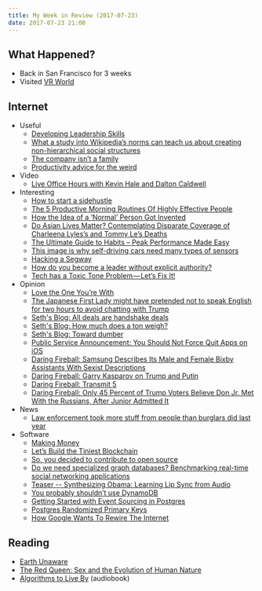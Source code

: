 ```yaml
---
title: My Week in Review (2017-07-23)
date: 2017-07-23 21:00
---
```


## What Happened?

- Back in San Francisco for 3 weeks
- Visited [VR World](https://foursquare.com/v/vr-world-nyc/58dbe613fef5fa1e444da103)

## Internet

- Useful
  - [Developing Leadership Skills](http://herdingcats.typepad.com/my_weblog/2017/07/developing-leadership-skills.html)
  - [What a study into Wikipedia’s norms can teach us about creating non-hierarchical social structures](https://modernmythology.net/what-a-study-into-wikipedias-norms-can-teach-us-about-creating-non-hierarchical-social-structures-f9da52b62cc)
  - [The company isn’t a family](https://m.signalvnoise.com/the-company-isnt-a-family-d24f26c3f3fe)
  - [Productivity advice for the weird](https://www.iwillteachyoutoberich.com/blog/productivity-advice-for-the-weird/)
- Video
  - [Live Office Hours with Kevin Hale and Dalton Caldwell](https://www.youtube.com/watch?v=8Qc8ipjzatY)
- Interesting
  - [How to start a sidehustle](https://swizec.com/blog/start-sidehustle/swizec/7716)
  - [The 5 Productive Morning Routines Of Highly Effective People](https://blog.trello.com/best-productive-morning-routines)
  - [How the Idea of a ‘Normal’ Person Got Invented](http://www.theatlantic.com/business/archive/2016/02/the-invention-of-the-normal-person/463365/)
  - [Do Asian Lives Matter? Contemplating Disparate Coverage of Charleena Lyles’s and Tommy Le’s Deaths](https://medium.com/@awchristensen/do-asian-lives-matter-contemplating-disparate-coverage-of-charleena-lyless-and-tommy-le-s-deaths-f29ed982be90)
  - [The Ultimate Guide to Habits – Peak Performance Made Easy](https://www.iwillteachyoutoberich.com/guides/ultimate-guide-to-habits/)
  - [This image is why self-driving cars need many types of sensors](https://www.technologyreview.com/s/608321/this-image-is-why-self-driving-cars-come-loaded-with-many-types-of-sensor/)
  - [Hacking a Segway](https://www.schneier.com/blog/archives/2017/07/hacking_a_segwa.html)
  - [How do you become a leader without explicit authority?](https://writing.jeanhsu.com/how-do-you-become-a-leader-without-explicit-authority-f0c5001d864b)
  - [Tech has a Toxic Tone Problem — Let’s Fix It!](http://compassionatecoding.com/blog/2016/8/25/tech-has-a-toxic-tone-problemlets-fix-it)
- Opinion
  - [Love the One You’re With](https://www.youneedabudget.com/love-the-one-youre-with/)
  - [The Japanese First Lady might have pretended not to speak English for two hours to avoid chatting with Trump](https://www.indy100.com/article/donald-trump-japanese-pm-wife-her-excellency-madame-akie-abe-speak-english-7850846)
  - [Seth's Blog: All deals are handshake deals](http://sethgodin.typepad.com/seths_blog/2017/07/all-deals-are-handshake-deals.html)
  - [Seth's Blog: How much does a ton weigh?](http://sethgodin.typepad.com/seths_blog/2017/07/how-much-does-a-ton-weigh.html)
  - [Seth's Blog: Toward dumber](http://sethgodin.typepad.com/seths_blog/2017/07/toward-dumber.html)
  - [Public Service Announcement: You Should Not Force Quit Apps on iOS](https://daringfireball.net/2017/07/you_should_not_force_quit_apps)
  - [Daring Fireball: Samsung Describes Its Male and Female Bixby Assistants With Sexist Descriptions](https://daringfireball.net/linked/2017/07/19/samsung-bixby)
  - [Daring Fireball: Garry Kasparov on Trump and Putin](https://daringfireball.net/linked/2017/07/18/kasparov)
  - [Daring Fireball: Transmit 5](https://daringfireball.net/linked/2017/07/18/transmit-5)
  - [Daring Fireball: Only 45 Percent of Trump Voters Believe Don Jr. Met With the Russians, After Junior Admitted It](https://daringfireball.net/linked/2017/07/18/don-jr)
- News
  - [Law enforcement took more stuff from people than burglars did last year](https://www.washingtonpost.com/news/wonk/wp/2015/11/23/cops-took-more-stuff-from-people-than-burglars-did-last-year/)
- Software
  - [Making Money](https://medium.com/@tessr/making-money-530d2bb2b8f7)
  - [Let’s Build the Tiniest Blockchain](https://medium.com/crypto-currently/lets-build-the-tiniest-blockchain-e70965a248b)
  - [So, you decided to contribute to open source](https://medium.com/@eranhammer/so-you-decided-to-contribute-to-open-source-93b640cf2ae2)
  - [Do we need specialized graph databases? Benchmarking real-time social networking applications](https://blog.acolyer.org/2017/07/07/do-we-need-specialized-graph-databases-benchmarking-real-time-social-networking-applications/)
  - [Teaser -- Synthesizing Obama: Learning Lip Sync from Audio](https://www.youtube.com/watch?v=MVBe6_o4cMI)
  - [You probably shouldn’t use DynamoDB](https://syslog.ravelin.com/you-probably-shouldnt-use-dynamodb-89143c1287ca?gi=ddbef8b75b95)
  - [Getting Started with Event Sourcing in Postgres](https://www.backerkit.com/blog/getting-started-with-event-sourcing-in-postgres/)
  - [Postgres Randomized Primary Keys](https://medium.com/@emerson_lackey/postgres-randomized-primary-keys-123cb8fcdeaf)
  - [How Google Wants To Rewire The Internet](https://www.nextplatform.com/2017/07/17/google-wants-rewire-internet/)

## Reading

- [Earth Unaware](https://www.goodreads.com/book/show/13151129-earth-unaware)
- [The Red Queen: Sex and the Evolution of Human Nature](https://www.goodreads.com/book/show/16176.The_Red_Queen)
- [Algorithms to Live By](https://www.goodreads.com/book/show/25666050-algorithms-to-live-by) (audiobook)
